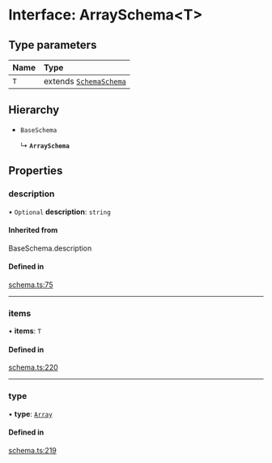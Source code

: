 # Interface: ArraySchema<T\>

## Type parameters

| Name | Type |
| :------ | :------ |
| `T` | extends [`Schema`](../types/Schema.md)[`Schema`](../types/Schema.md) |

## Hierarchy

- `BaseSchema`

  ↳ **`ArraySchema`**

## Properties

### description

• `Optional` **description**: `string`

#### Inherited from

BaseSchema.description

#### Defined in

[schema.ts:75](https://github.com/coda/packs-sdk/blob/main/schema.ts#L75)

___

### items

• **items**: `T`

#### Defined in

[schema.ts:220](https://github.com/coda/packs-sdk/blob/main/schema.ts#L220)

___

### type

• **type**: [`Array`](../enums/ValueType.md#array)

#### Defined in

[schema.ts:219](https://github.com/coda/packs-sdk/blob/main/schema.ts#L219)
